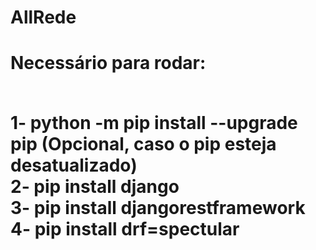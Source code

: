# AllRede

<h1> Necessário para rodar:<br><br>

1- python -m pip install --upgrade pip (Opcional, caso o pip esteja desatualizado) <br>
2- pip install django <br>
3- pip install djangorestframework <br>
4- pip install drf=spectular <br>
